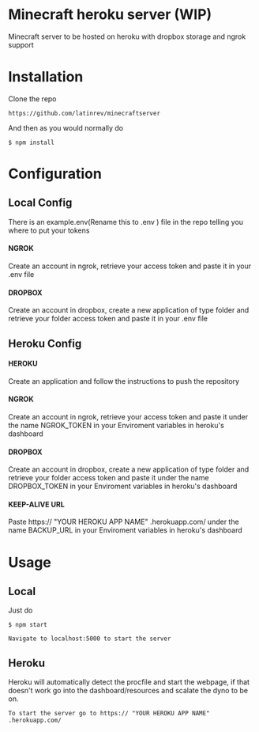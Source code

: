 # Minecraft heroku server (WIP)
Minecraft server to be hosted on heroku with dropbox storage and ngrok support


# Installation

Clone the repo
```
https://github.com/latinrev/minecraftserver
```

And then as you would normally do
```
$ npm install
```


# Configuration


## Local Config

There is an example.env(Rename this to .env ) file in the repo telling you where to put your tokens

#### NGROK
  Create an account in ngrok, retrieve your access token and paste it in your .env file
#### DROPBOX  
  Create an account in dropbox, create a new application of type folder and retrieve your folder access token and paste it in your .env file


## Heroku Config
#### HEROKU
  Create an application and follow the instructions to push the repository
#### NGROK
  Create an account in ngrok, retrieve your access token and paste it under the name NGROK_TOKEN in your Enviroment variables in heroku's dashboard
#### DROPBOX  
  Create an account in dropbox, create a new application of type folder and retrieve your folder access token and paste it under the name DROPBOX_TOKEN in your Enviroment variables in heroku's dashboard
#### KEEP-ALIVE URL
  Paste https:// "YOUR HEROKU APP NAME" .herokuapp.com/ under the name BACKUP_URL in your Enviroment variables in heroku's dashboard
  
# Usage

## Local
  Just do 
```
$ npm start
```
    Navigate to localhost:5000 to start the server
## Heroku 
  Heroku will automatically detect the procfile and start the webpage, if that doesn't work go into the dashboard/resources and scalate the dyno to be on.
  
    To start the server go to https:// "YOUR HEROKU APP NAME" .herokuapp.com/
